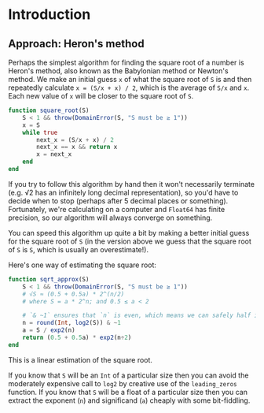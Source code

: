# Introduction

## Approach: Heron's method

Perhaps the simplest algorithm for finding the square root of a number is Heron's method, also known as the Babylonian method or Newton's method.
We make an initial guess `x` of what the square root of `S` is and then repeatedly calculate `x = (S/x + x) / 2`, which is the average of `S/x` and `x`.
Each new value of `x` will be closer to the square root of `S`.

```julia
function square_root(S)
    S < 1 && throw(DomainError(S, "S must be ≥ 1"))
    x = S
    while true
        next_x = (S/x + x) / 2
        next_x == x && return x
        x = next_x
    end
end
```

If you try to follow this algorithm by hand then it won't necessarily terminate (e.g. √2 has an infinitely long decimal representation), so you'd have to decide when to stop (perhaps after 5 decimal places or something).
Fortunately, we're calculating on a computer and `Float64` has finite precision, so our algorithm will always converge on something.

You can speed this algorithm up quite a bit by making a better initial guess for the square root of `S` (in the version above we guess that the square root of `S` is `S`, which is usually an overestimate!).

Here's one way of estimating the square root:

```julia
function sqrt_approx(S)
    S < 1 && throw(DomainError(S, "S must be ≥ 1"))
    # √S ≈ (0.5 + 0.5a) * 2^(n/2)
    # where S = a * 2^n; and 0.5 ≤ a < 2

    # `& ~1` ensures that `n` is even, which means we can safely half it later.
    n = round(Int, log2(S)) & ~1
    a = S / exp2(n)
    return (0.5 + 0.5a) * exp2(n÷2)
end
```

This is a linear estimation of the square root.

If you know that `S` will be an `Int` of a particular size then you can avoid the moderately expensive call to `log2` by creative use of the `leading_zeros` function.
If you know that `S` will be a float of a particular size then you can extract the exponent (`n`) and significand (`a`) cheaply with some bit-fiddling.
